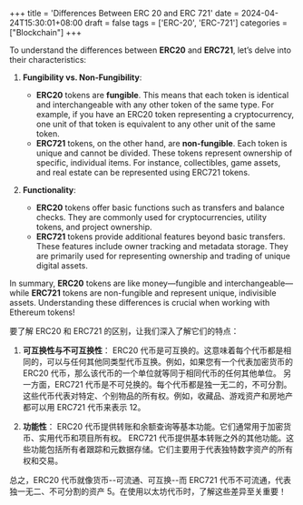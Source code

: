 +++
title = 'Differences Between ERC 20 and ERC 721'
date = 2024-04-24T15:30:01+08:00
draft = false
tags = ['ERC-20', 'ERC-721']
categories = ["Blockchain"]
+++

To understand the differences between **ERC20** and **ERC721**, let’s delve into their characteristics:

1. **Fungibility vs. Non-Fungibility**:

   - **ERC20** tokens are **fungible**. This means that each token is identical and interchangeable with any other token of the same type. For example, if you have an ERC20 token representing a cryptocurrency, one unit of that token is equivalent to any other unit of the same token.
   - **ERC721** tokens, on the other hand, are **non-fungible**. Each token is unique and cannot be divided. These tokens represent ownership of specific, individual items. For instance, collectibles, game assets, and real estate can be represented using ERC721 tokens.

2. **Functionality**:

   - **ERC20** tokens offer basic functions such as transfers and balance checks. They are commonly used for cryptocurrencies, utility tokens, and project ownership.
   - **ERC721** tokens provide additional features beyond basic transfers. These features include owner tracking and metadata storage. They are primarily used for representing ownership and trading of unique digital assets.

In summary, **ERC20** tokens are like money—fungible and interchangeable—while **ERC721** tokens are non-fungible and represent unique, indivisible assets. Understanding these differences is crucial when working with Ethereum tokens!

要了解 ERC20 和 ERC721 的区别，让我们深入了解它们的特点：

1. **可互换性与不可互换性**：
   ERC20 代币是可互换的。这意味着每个代币都是相同的，可以与任何其他同类型代币互换。例如，如果您有一个代表加密货币的 ERC20 代币，那么该代币的一个单位就等同于相同代币的任何其他单位。
   另一方面，ERC721 代币是不可兑换的。每个代币都是独一无二的，不可分割。这些代币代表对特定、个别物品的所有权。例如，收藏品、游戏资产和房地产都可以用 ERC721 代币来表示 12。

2. **功能性**：
   ERC20 代币提供转账和余额查询等基本功能。它们通常用于加密货币、实用代币和项目所有权。
   ERC721 代币提供基本转账之外的其他功能。这些功能包括所有者跟踪和元数据存储。它们主要用于代表独特数字资产的所有权和交易。

总之，ERC20 代币就像货币--可流通、可互换--而 ERC721 代币不可流通，代表独一无二、不可分割的资产 5。在使用以太坊代币时，了解这些差异至关重要！
